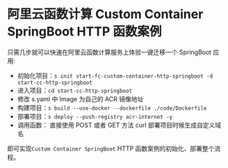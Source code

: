 # 阿里云函数计算 Custom Container SpringBoot HTTP 函数案例

只需几步就可以快速在阿里云函数计算服务上体验一键迁移一个 SpringBoot 应用:

- 初始化项目：`s init start-fc-custom-container-http-springboot -d start-cc-http-springboot`
- 进入项目：`cd start-cc-http-springboot`
- 修改 s.yaml 中 Image 为自己的 ACR 镜像地址
- 构建项目：`s build --use-docker --dockerfile ./code/Dockerfile`
- 部署项目：`s deploy --push-registry acr-internet -y`
- 调用函数： 直接使用 POST 或者 GET 方法 curl 部署项目时候生成自定义域名

即可实现`Custom Container SpringBoot` HTTP 函数案例的初始化、部署整个流程。
